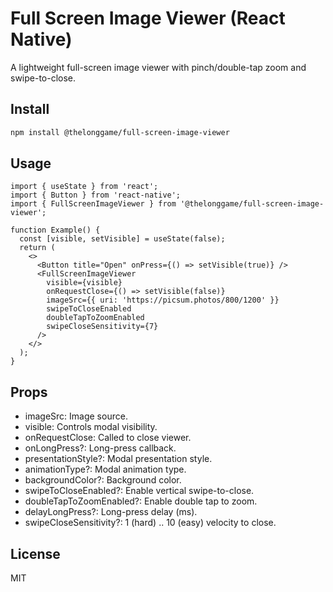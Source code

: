 # Full Screen Image Viewer (React Native)

A lightweight full-screen image viewer with pinch/double-tap zoom and swipe-to-close.

## Install

```bash
npm install @thelonggame/full-screen-image-viewer
```

## Usage

```tsx
import { useState } from 'react';
import { Button } from 'react-native';
import { FullScreenImageViewer } from '@thelonggame/full-screen-image-viewer';

function Example() {
  const [visible, setVisible] = useState(false);
  return (
    <>
      <Button title="Open" onPress={() => setVisible(true)} />
      <FullScreenImageViewer
        visible={visible}
        onRequestClose={() => setVisible(false)}
        imageSrc={{ uri: 'https://picsum.photos/800/1200' }}
        swipeToCloseEnabled
        doubleTapToZoomEnabled
        swipeCloseSensitivity={7}
      />
    </>
  );
}
```

## Props

- imageSrc: Image source.
- visible: Controls modal visibility.
- onRequestClose: Called to close viewer.
- onLongPress?: Long-press callback.
- presentationStyle?: Modal presentation style.
- animationType?: Modal animation type.
- backgroundColor?: Background color.
- swipeToCloseEnabled?: Enable vertical swipe-to-close.
- doubleTapToZoomEnabled?: Enable double tap to zoom.
- delayLongPress?: Long-press delay (ms).
- swipeCloseSensitivity?: 1 (hard) .. 10 (easy) velocity to close.

## License

MIT